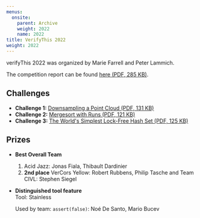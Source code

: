 ```yaml
---
menus: 
  onsite:
    parent: Archive
    weight: 2022
    name: 2022
title: VerifyThis 2022
weight: 2022
---
```


verifyThis 2022 was organized by Marie Farrell and Peter Lammich.
<!--more-->

The competition report can be found [here (PDF, 285 KB)](FarrellLammichHuismannMonahanM%C3%BCllerUllbrich.pdf).

## Challenges

* **Challenge 1:** [Downsampling a Point Cloud (PDF, 131 KB)](challenges/verifyThis2022-challenge1.pdf)
* **Challenge 2:** [Mergesort with Runs (PDF, 121 KB)](challenges/verifyThis2022-challenge2.pdf)
* **Challenge 3:** [The World's Simplest Lock-Free Hash Set (PDF, 125 KB)](challenges/verifyThis2022-challenge3.pdf)

## **Prizes**

* **Best Overall Team** 
  1. Acid Jazz: Jonas Fiala, Thibault Dardinier
  2. **2nd place** VerCors Yellow: Robert Rubbens, Philip Tasche and Team CIVL: Stephen Siegel
* **Distinguished tool feature**\
  Tool: Stainless
  
  Used by team: `assert(false)`: Noé De Santo, Mario Bucev
